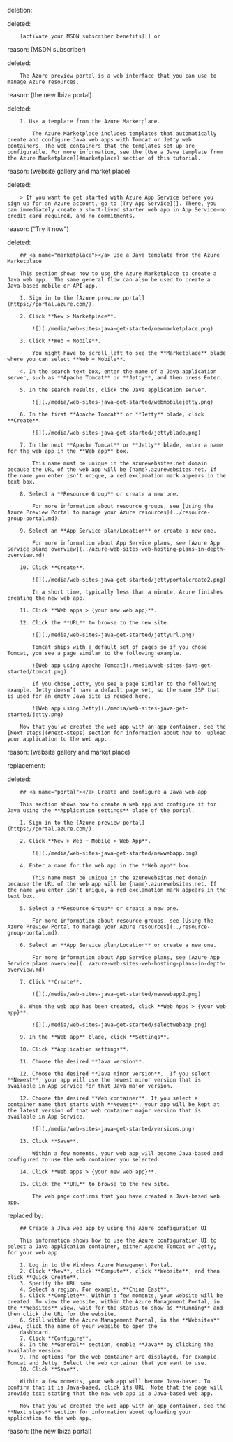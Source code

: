 deletion:

deleted:

		[activate your MSDN subscriber benefits][] or

reason: (MSDN subscriber)

deleted:

		The Azure preview portal is a web interface that you can use to manage Azure resources.

reason: (the new Ibiza portal)

deleted:

		1. Use a template from the Azure Marketplace.
		
			The Azure Marketplace includes templates that automatically create and configure Java web apps with Tomcat or Jetty web containers. The web containers that the templates set up are configurable. For more information, see the [Use a Java template from the Azure Marketplace](#marketplace) section of this tutorial.

reason: (website gallery and market place)

deleted:

		> If you want to get started with Azure App Service before you sign up for an Azure account, go to [Try App Service][]. There, you can immediately create a short-lived starter web app in App Service—no credit card required, and no commitments.

reason: (“Try it now”)

deleted:

		## <a name="marketplace"></a> Use a Java template from the Azure Marketplace
		
		This section shows how to use the Azure Marketplace to create a Java web app.  The same general flow can also be used to create a Java-based mobile or API app.  
		
		1. Sign in to the [Azure preview portal](https://portal.azure.com/).
		
		2. Click **New > Marketplace**.
		
			![](./media/web-sites-java-get-started/newmarketplace.png)
		
		3. Click **Web + Mobile**.
		
			You might have to scroll left to see the **Marketplace** blade where you can select **Web + Mobile**.
		
		4. In the search text box, enter the name of a Java application server, such as **Apache Tomcat** or **Jetty**, and then press Enter.
		
		5. In the search results, click the Java application server.
		
			![](./media/web-sites-java-get-started/webmobilejetty.png)
		
		6. In the first **Apache Tomcat** or **Jetty** blade, click **Create**.
		
			![](./media/web-sites-java-get-started/jettyblade.png)
		
		7. In the next **Apache Tomcat** or **Jetty** blade, enter a name for the web app in the **Web app** box.
		
			This name must be unique in the azurewebsites.net domain because the URL of the web app will be {name}.azurewebsites.net. If the name you enter isn't unique, a red exclamation mark appears in the text box.
		
		8. Select a **Resource Group** or create a new one.
		
			For more information about resource groups, see [Using the Azure Preview Portal to manage your Azure resources](../resource-group-portal.md).
		
		9. Select an **App Service plan/Location** or create a new one.
		
			For more information about App Service plans, see [Azure App Service plans overview](../azure-web-sites-web-hosting-plans-in-depth-overview.md)
		
		10. Click **Create**.
		
			![](./media/web-sites-java-get-started/jettyportalcreate2.png)
		
			In a short time, typically less than a minute, Azure finishes creating the new web app.
		
		11. Click **Web apps > {your new web app}**.
		
		12. Click the **URL** to browse to the new site.
		
			![](./media/web-sites-java-get-started/jettyurl.png)
		
			Tomcat ships with a default set of pages so if you chose Tomcat, you see a page similar to the following example.
		
			![Web app using Apache Tomcat](./media/web-sites-java-get-started/tomcat.png)
		
			If you chose Jetty, you see a page similar to the following example. Jetty doesn’t have a default page set, so the same JSP that is used for an empty Java site is reused here.
		
			![Web app using Jetty](./media/web-sites-java-get-started/jetty.png)
		
		Now that you've created the web app with an app container, see the [Next steps](#next-steps) section for information about how to  upload your application to the web app.

reason: (website gallery and market place)

replacement:

deleted:

		## <a name="portal"></a> Create and configure a Java web app
		
		This section shows how to create a web app and configure it for Java using the **Application settings** blade of the portal.
		
		1. Sign in to the [Azure preview portal](https://portal.azure.com/).
		
		2. Click **New > Web + Mobile > Web App**.
		
			![](./media/web-sites-java-get-started/newwebapp.png)
		
		4. Enter a name for the web app in the **Web app** box.
		
			This name must be unique in the azurewebsites.net domain because the URL of the web app will be {name}.azurewebsites.net. If the name you enter isn't unique, a red exclamation mark appears in the text box.
		
		5. Select a **Resource Group** or create a new one.
		
			For more information about resource groups, see [Using the Azure Preview Portal to manage your Azure resources](../resource-group-portal.md).
		
		6. Select an **App Service plan/Location** or create a new one.
		
			For more information about App Service plans, see [Azure App Service plans overview](../azure-web-sites-web-hosting-plans-in-depth-overview.md)
		
		7. Click **Create**.
		
			![](./media/web-sites-java-get-started/newwebapp2.png)
		 
		8. When the web app has been created, click **Web Apps > {your web app}**.
		 
			![](./media/web-sites-java-get-started/selectwebapp.png)

		9. In the **Web app** blade, click **Settings**.
		
		10. Click **Application settings**.
		
		11. Choose the desired **Java version**. 
		
		12. Choose the desired **Java minor version**.  If you select **Newest**, your app will use the newest minor version that is available in App Service for that Java major version.
		
		12. Choose the desired **Web container**. If you select a container name that starts with **Newest**, your app will be kept at the latest version of that web container major version that is available in App Service. 
		
			![](./media/web-sites-java-get-started/versions.png)
		
		13. Click **Save**.
		
			Within a few moments, your web app will become Java-based and configured to use the web container you selected.
		
		14. Click **Web apps > {your new web app}**.
		
		15. Click the **URL** to browse to the new site.
		
			The web page confirms that you have created a Java-based web app.

replaced by:

		## Create a Java web app by using the Azure configuration UI
		
		This information shows how to use the Azure configuration UI to select a Java application container, either Apache Tomcat or Jetty, for your web app.
		
		1. Log in to the Windows Azure Management Portal.
		2. Click **New**, click **Compute**, click **Website**, and then click **Quick Create**.
		3. Specify the URL name.
		4. Select a region. For example, **China East**.
		5. Click **Complete**. Within a few moments, your website will be created. To view the website, within the Azure Management Portal, in the **Websites** view, wait for the status to show as **Running** and then click the URL for the website.
		6. Still within the Azure Management Portal, in the **Websites** view, click the name of your website to open the 
		dashboard.
		7. Click **Configure**.
		8. In the **General** section, enable **Java** by clicking the available version.
		9. The options for the web container are displayed, for example, Tomcat and Jetty. Select the web container that you want to use. 
		10. Click **Save**. 
		
		Within a few moments, your web app will become Java-based. To confirm that it is Java-based, click its URL. Note that the page will provide text stating that the new web app is a Java-based web app.
		
		Now that you've created the web app with an app container, see the **Next steps** section for information about uploading your application to the web app.

reason: (the new Ibiza portal)

